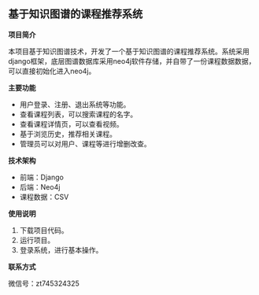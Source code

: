 ## 基于知识图谱的课程推荐系统

**项目简介**

本项目基于知识图谱技术，开发了一个基于知识图谱的课程推荐系统。系统采用django框架，底层图谱数据库采用neo4j软件存储，并自带了一份课程数据数据，可以直接初始化进入neo4j。

**主要功能**

- 用户登录、注册、退出系统等功能。
- 查看课程列表，可以搜索课程的名字。
- 查看课程详情页，可以查看视频。
- 基于浏览历史，推荐相关课程。 
- 管理员可以对用户、课程等进行增删改查。


**技术架构**

- 前端：Django
- 后端：Neo4j
- 课程数据：CSV


**使用说明**

1. 下载项目代码。
2. 运行项目。
3. 登录系统，进行基本操作。


**联系方式**

微信号：zt745324325